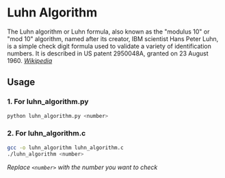 # Luhn Algorithm
The Luhn algorithm or Luhn formula, also known as the "modulus 10" or "mod 10" algorithm, named after its creator, IBM scientist Hans Peter Luhn, is a simple check digit formula used to validate a variety of identification numbers. It is described in US patent 2950048A, granted on 23 August 1960. *[Wikipedia](https://en.wikipedia.org/wiki/Luhn_algorithm)*

## Usage
### 1. For luhn_algorithm.py
```bash
python luhn_algorithm.py <number>
```
### 2. For luhn_algorithm.c
```bash
gcc -o luhn_algorithm luhn_algorithm.c
./luhn_algorithm <number>
```
*Replace `<number>` with the number you want to check*
